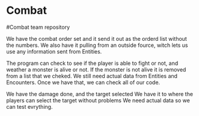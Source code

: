 # Combat

#Combat team repository


We have the combat order set and it send it out as the orderd list without the numbers.
We also have it pulling from an outside fource, witch lets us use any information sent from Entities.


The program can check to see if the player is able to fight or not, and weather a monster is alive or not.
If the monster is not alive it is removed from a list that we cheked.
We still need actual data from Entities and Encounters. Once we have that, we can check all of our code.

We have the damage done, and the target selected
We have it to where the players can select the target without problems
We need actual data so we can test evrything.

